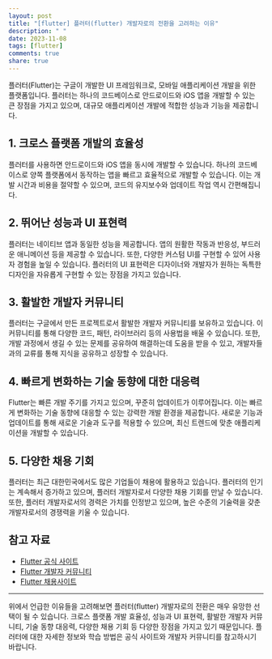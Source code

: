 ```yaml
---
layout: post
title: "[flutter] 플러터(flutter) 개발자로의 전환을 고려하는 이유"
description: " "
date: 2023-11-08
tags: [flutter]
comments: true
share: true
---
```


플러터(Flutter)는 구글이 개발한 UI 프레임워크로, 모바일 애플리케이션 개발을 위한 플랫폼입니다. 플러터는 하나의 코드베이스로 안드로이드와 iOS 앱을 개발할 수 있는 큰 장점을 가지고 있으며, 대규모 애플리케이션 개발에 적합한 성능과 기능을 제공합니다.

## 1. 크로스 플랫폼 개발의 효율성

플러터를 사용하면 안드로이드와 iOS 앱을 동시에 개발할 수 있습니다. 하나의 코드베이스로 양쪽 플랫폼에서 동작하는 앱을 빠르고 효율적으로 개발할 수 있습니다. 이는 개발 시간과 비용을 절약할 수 있으며, 코드의 유지보수와 업데이트 작업 역시 간편해집니다.

## 2. 뛰어난 성능과 UI 표현력

플러터는 네이티브 앱과 동일한 성능을 제공합니다. 앱의 원활한 작동과 반응성, 부드러운 애니메이션 등을 제공할 수 있습니다. 또한, 다양한 커스텀 UI를 구현할 수 있어 사용자 경험을 높일 수 있습니다. 플러터의 UI 표현력은 디자이너와 개발자가 원하는 독특한 디자인을 자유롭게 구현할 수 있는 장점을 가지고 있습니다.

## 3. 활발한 개발자 커뮤니티

플러터는 구글에서 만든 프로젝트로서 활발한 개발자 커뮤니티를 보유하고 있습니다. 이 커뮤니티를 통해 다양한 코드, 패턴, 라이브러리 등의 사용법을 배울 수 있습니다. 또한, 개발 과정에서 생길 수 있는 문제를 공유하여 해결하는데 도움을 받을 수 있고, 개발자들과의 교류를 통해 지식을 공유하고 성장할 수 있습니다.

## 4. 빠르게 변화하는 기술 동향에 대한 대응력

Flutter는 빠른 개발 주기를 가지고 있으며, 꾸준히 업데이트가 이루어집니다. 이는 빠르게 변화하는 기술 동향에 대응할 수 있는 강력한 개발 환경을 제공합니다. 새로운 기능과 업데이트를 통해 새로운 기술과 도구를 적용할 수 있으며, 최신 트렌드에 맞춘 애플리케이션을 개발할 수 있습니다.

## 5. 다양한 채용 기회

플러터는 최근 대한민국에서도 많은 기업들이 채용에 활용하고 있습니다. 플러터의 인기는 계속해서 증가하고 있으며, 플러터 개발자로서 다양한 채용 기회를 만날 수 있습니다. 또한, 플러터 개발자로서의 경력은 가치를 인정받고 있으며, 높은 수준의 기술력을 갖춘 개발자로서의 경쟁력을 키울 수 있습니다.

## 참고 자료

- [Flutter 공식 사이트](https://flutter.dev)
- [Flutter 개발자 커뮤니티](https://flutter.dev/community)
- [Flutter 채용사이트](https://www.jobplanet.co.kr/job_postings?keywords=flutter)

---

위에서 언급한 이유들을 고려해보면 플러터(flutter) 개발자로의 전환은 매우 유망한 선택이 될 수 있습니다. 크로스 플랫폼 개발 효율성, 성능과 UI 표현력, 활발한 개발자 커뮤니티, 기술 동향 대응력, 다양한 채용 기회 등 다양한 장점을 가지고 있기 때문입니다. 플러터에 대한 자세한 정보와 학습 방법은 공식 사이트와 개발자 커뮤니티를 참고하시기 바랍니다.